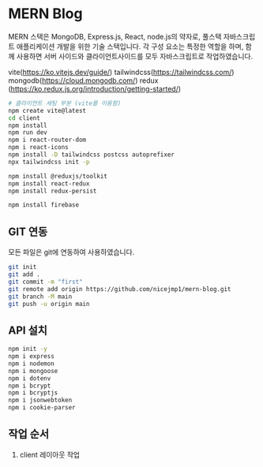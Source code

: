 # MERN Blog

MERN 스택은 MongoDB, Express.js, React, node.js의 약자로, 풀스택 자바스크립트 애플리케이션 개발을 위한 기술 스택입니다. 각 구성 요소는 특정한 역할을 하며, 함께 사용하면 서버 사이드와 클라이언트사이드를 모두 자바스크립트로 작업하였습니다.


vite(https://ko.vitejs.dev/guide/)
tailwindcss(https://tailwindcss.com/)
mongodb(https://cloud.mongodb.com/)
redux (https://ko.redux.js.org/introduction/getting-started/)


````bash
# 클라이언트 세팅 부분 (vite를 이용함)
npm create vite@latest
cd client
npm install
npm run dev 
npm i react-router-dom
npm i react-icons
npm install -D tailwindcss postcss autoprefixer
npx tailwindcss init -p

npm install @reduxjs/toolkit
npm install react-redux
npm install redux-persist

npm install firebase
````

## GIT 연동

모든 파일은 git에 연동하여 사용하였습니다.

````bash
git init 
git add .
git commit -m "first"
git remote add origin https://github.com/nicejmp1/mern-blog.git
git branch -M main
git push -u origin main

````

## API 설치

````bash
npm init -y
npm i express
npm i nodemon
npm i mongoose
npm i dotenv
npm i bcrypt
npm i bcryptjs
npm i jsonwebtoken
npm i cookie-parser
````


## 작업 순서
1. client 레이아웃 작업

